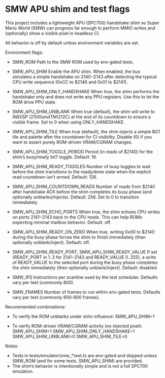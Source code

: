 # SMW APU shim and test flags

This project includes a lightweight APU (SPC700) handshake shim so Super Mario World (SMW) can progress far enough to perform MMIO writes and (optionally) show a visible pixel in headless CI.

All behavior is off by default unless environment variables are set.

Environment flags:

- SMW_ROM
  Path to the SMW ROM used by env-gated tests.

- SMW_APU_SHIM
  Enable the APU shim. When enabled, the bus simulates a simple handshake on $2140-$2143 after detecting the typical CPU write sequence (0xCC to $2140 and 0x01 to $2141).

- SMW_APU_SHIM_ONLY_HANDSHAKE
  When true, the shim performs the handshake only and does not write any PPU registers. Use this to let the ROM drive PPU state.

- SMW_APU_SHIM_UNBLANK
  When true (default), the shim will write to INIDISP ($2100) and TM ($212C) at the end of its countdown to ensure a visible frame. Set to 0 when using ONLY_HANDSHAKE.

- SMW_APU_SHIM_TILE
  When true (default), the shim injects a simple BG1 tile and palette after the countdown for CI visibility. Disable (0) if you want to assert purely ROM-driven VRAM/CGRAM changes.

- SMW_APU_SHIM_TOGGLE_PERIOD
  Period (in reads of $2140) for the shim’s busy/ready bit7 toggle. Default: 16.

- SMW_APU_SHIM_READY_TOGGLES
  Number of busy toggles to wait before the shim transitions to the ready/done state when the explicit read countdown isn’t armed. Default: 128.

- SMW_APU_SHIM_COUNTDOWN_READS
  Number of reads from $2140 after handshake ACK before the shim completes its busy phase (and optionally unblanks/injects). Default: 256. Set to 0 to transition immediately.

- SMW_APU_SHIM_ECHO_PORTS
  When true, the shim echoes CPU writes on ports $2141-$2143 back to the CPU reads. This can help ROMs expecting minimal mailbox behavior. Default: off.

- SMW_APU_SHIM_READY_ON_ZERO
  When true, writing 0x00 to $2140 during the busy phase forces the shim to finish immediately (then optionally unblank/inject). Default: off.

- SMW_APU_SHIM_READY_PORT, SMW_APU_SHIM_READY_VALUE
  If set (READY_PORT in 1..3 for $2141-$2143 and READY_VALUE 0..255), a write of READY_VALUE to the selected port during the busy phase completes the shim immediately (then optionally unblank/inject). Default: disabled.

- SMW_IPS
  Instructions per scanline used by the test scheduler. Defaults vary per test (commonly 800).

- SMW_FRAMES
  Number of frames to run within env-gated tests. Defaults vary per test (commonly 600-800 frames).

Recommended combinations:

- To verify the ROM unblanks under shim influence:
  SMW_APU_SHIM=1

- To verify ROM-driven VRAM/CGRAM activity (no injected pixel):
  SMW_APU_SHIM=1 SMW_APU_SHIM_ONLY_HANDSHAKE=1 SMW_APU_SHIM_UNBLANK=0 SMW_APU_SHIM_TILE=0

Notes:
- Tests in tests/emulator/smw_*.test.ts are env-gated and skipped unless SMW_ROM (and for some tests, SMW_APU_SHIM) are provided.
- The shim’s behavior is intentionally simple and is not a full SPC700 emulation.

